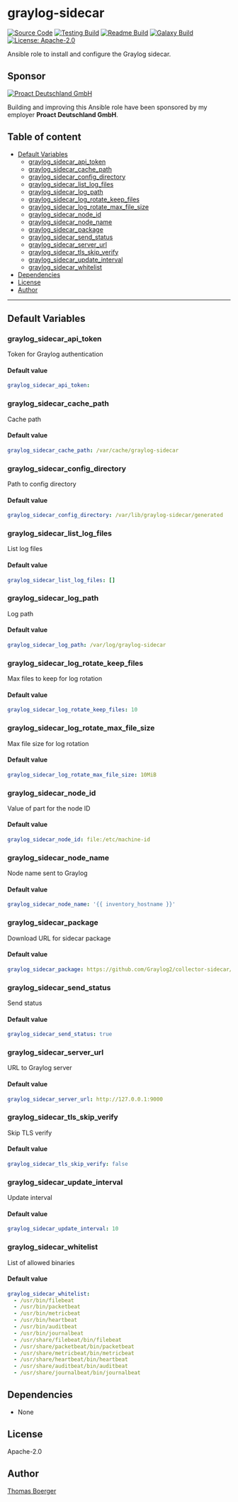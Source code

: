 # graylog-sidecar

[![Source Code](https://img.shields.io/badge/github-source%20code-blue?logo=github&logoColor=white)](https://github.com/rolehippie/graylog-sidecar) [![Testing Build](https://github.com/rolehippie/graylog-sidecar/workflows/testing/badge.svg)](https://github.com/rolehippie/graylog-sidecar/actions?query=workflow%3Atesting) [![Readme Build](https://github.com/rolehippie/graylog-sidecar/workflows/readme/badge.svg)](https://github.com/rolehippie/graylog-sidecar/actions?query=workflow%3Areadme) [![Galaxy Build](https://github.com/rolehippie/graylog-sidecar/workflows/galaxy/badge.svg)](https://github.com/rolehippie/graylog-sidecar/actions?query=workflow%3Agalaxy) [![License: Apache-2.0](https://img.shields.io/github/license/rolehippie/graylog-sidecar)](https://github.com/rolehippie/graylog-sidecar/blob/master/LICENSE) 

Ansible role to install and configure the Graylog sidecar. 

## Sponsor 

[![Proact Deutschland GmbH](https://proact.eu/wp-content/uploads/2020/03/proact-logo.png)](https://proact.eu) 

Building and improving this Ansible role have been sponsored by my employer **Proact Deutschland GmbH**.

## Table of content

* [Default Variables](#default-variables)
  * [graylog_sidecar_api_token](#graylog_sidecar_api_token)
  * [graylog_sidecar_cache_path](#graylog_sidecar_cache_path)
  * [graylog_sidecar_config_directory](#graylog_sidecar_config_directory)
  * [graylog_sidecar_list_log_files](#graylog_sidecar_list_log_files)
  * [graylog_sidecar_log_path](#graylog_sidecar_log_path)
  * [graylog_sidecar_log_rotate_keep_files](#graylog_sidecar_log_rotate_keep_files)
  * [graylog_sidecar_log_rotate_max_file_size](#graylog_sidecar_log_rotate_max_file_size)
  * [graylog_sidecar_node_id](#graylog_sidecar_node_id)
  * [graylog_sidecar_node_name](#graylog_sidecar_node_name)
  * [graylog_sidecar_package](#graylog_sidecar_package)
  * [graylog_sidecar_send_status](#graylog_sidecar_send_status)
  * [graylog_sidecar_server_url](#graylog_sidecar_server_url)
  * [graylog_sidecar_tls_skip_verify](#graylog_sidecar_tls_skip_verify)
  * [graylog_sidecar_update_interval](#graylog_sidecar_update_interval)
  * [graylog_sidecar_whitelist](#graylog_sidecar_whitelist)
* [Dependencies](#dependencies)
* [License](#license)
* [Author](#author)

---

## Default Variables

### graylog_sidecar_api_token

Token for Graylog authentication

#### Default value

```YAML
graylog_sidecar_api_token:
```

### graylog_sidecar_cache_path

Cache path

#### Default value

```YAML
graylog_sidecar_cache_path: /var/cache/graylog-sidecar
```

### graylog_sidecar_config_directory

Path to config directory

#### Default value

```YAML
graylog_sidecar_config_directory: /var/lib/graylog-sidecar/generated
```

### graylog_sidecar_list_log_files

List log files

#### Default value

```YAML
graylog_sidecar_list_log_files: []
```

### graylog_sidecar_log_path

Log path

#### Default value

```YAML
graylog_sidecar_log_path: /var/log/graylog-sidecar
```

### graylog_sidecar_log_rotate_keep_files

Max files to keep for log rotation

#### Default value

```YAML
graylog_sidecar_log_rotate_keep_files: 10
```

### graylog_sidecar_log_rotate_max_file_size

Max file size for log rotation

#### Default value

```YAML
graylog_sidecar_log_rotate_max_file_size: 10MiB
```

### graylog_sidecar_node_id

Value of part for the node ID

#### Default value

```YAML
graylog_sidecar_node_id: file:/etc/machine-id
```

### graylog_sidecar_node_name

Node name sent to Graylog

#### Default value

```YAML
graylog_sidecar_node_name: '{{ inventory_hostname }}'
```

### graylog_sidecar_package

Download URL for sidecar package

#### Default value

```YAML
graylog_sidecar_package: https://github.com/Graylog2/collector-sidecar/releases/download/1.0.0/graylog-sidecar_1.0.0-1_amd64.deb
```

### graylog_sidecar_send_status

Send status

#### Default value

```YAML
graylog_sidecar_send_status: true
```

### graylog_sidecar_server_url

URL to Graylog server

#### Default value

```YAML
graylog_sidecar_server_url: http://127.0.0.1:9000
```

### graylog_sidecar_tls_skip_verify

Skip TLS verify

#### Default value

```YAML
graylog_sidecar_tls_skip_verify: false
```

### graylog_sidecar_update_interval

Update interval

#### Default value

```YAML
graylog_sidecar_update_interval: 10
```

### graylog_sidecar_whitelist

List of allowed binaries

#### Default value

```YAML
graylog_sidecar_whitelist:
  - /usr/bin/filebeat
  - /usr/bin/packetbeat
  - /usr/bin/metricbeat
  - /usr/bin/heartbeat
  - /usr/bin/auditbeat
  - /usr/bin/journalbeat
  - /usr/share/filebeat/bin/filebeat
  - /usr/share/packetbeat/bin/packetbeat
  - /usr/share/metricbeat/bin/metricbeat
  - /usr/share/heartbeat/bin/heartbeat
  - /usr/share/auditbeat/bin/auditbeat
  - /usr/share/journalbeat/bin/journalbeat
```

## Dependencies

* None

## License

Apache-2.0

## Author

[Thomas Boerger](https://github.com/tboerger)

